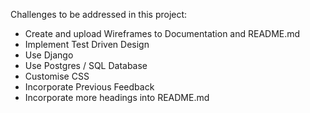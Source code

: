Challenges to be addressed in this project:

- Create and upload Wireframes to Documentation and README.md
- Implement Test Driven Design
- Use Django
- Use Postgres / SQL Database 
- Customise CSS
- Incorporate Previous Feedback
- Incorporate more headings into README.md
